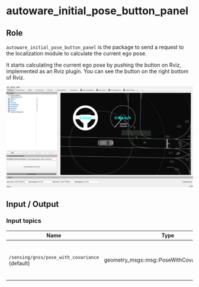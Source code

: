 # autoware_initial_pose_button_panel

## Role

`autoware_initial_pose_button_panel` is the package to send a request to the localization module to calculate the current ego pose.

It starts calculating the current ego pose by pushing the button on Rviz, implemented as an Rviz plugin.
You can see the button on the right bottom of Rviz.

![initialize_button](./media/initialize_button.png)

## Input / Output

### Input topics

| Name                                           | Type                                          | Description                                                    |
| ---------------------------------------------- | --------------------------------------------- | -------------------------------------------------------------- |
| `/sensing/gnss/pose_with_covariance` (default) | geometry_msgs::msg::PoseWithCovarianceStamped | initial pose with covariance to calculate the current ego pose |
